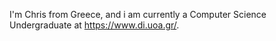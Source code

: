 
I'm Chris from Greece, and i am currently a Computer Science Undergraduate at https://www.di.uoa.gr/.
